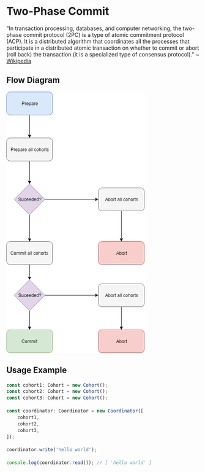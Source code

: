 # Two-Phase Commit

"In transaction processing, databases, and computer networking, the two-phase commit protocol (2PC) is a type of atomic commitment protocol (ACP). It is a distributed algorithm that coordinates all the processes that participate in a distributed atomic transaction on whether to commit or abort (roll back) the transaction (it is a specialized type of consensus protocol)." ~ [Wikipedia](https://en.wikipedia.org/wiki/Two-phase_commit_protocol)

## Flow Diagram

![](https://github.com/barend-erasmus/pangolin/raw/master/images/two-phase-commit.png)

## Usage Example

```typescript
const cohort1: Cohort = new Cohort();
const cohort2: Cohort = new Cohort();
const cohort3: Cohort = new Cohort();

const coordinator: Coordinator = new Coordinator([
    cohort1,
    cohort2,
    cohort3,
]);

coordinator.write('hello world');

console.log(coordinator.read()); // [ 'hello world' ]
```